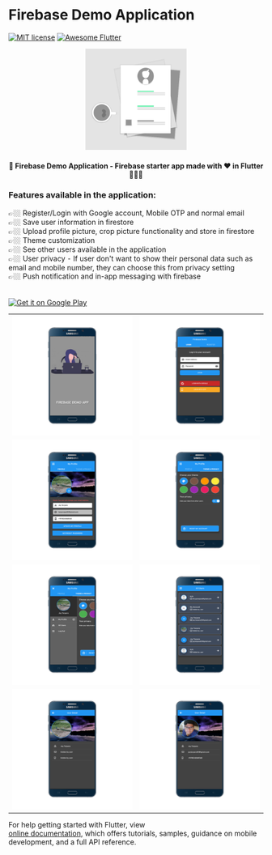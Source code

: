 # Firebase Demo Application

[![MIT license](http://img.shields.io/badge/license-MIT-brightgreen.svg)](http://opensource.org/licenses/MIT)
<a href="https://github.com/Solido/awesome-flutter">
<img alt="Awesome Flutter" src="https://img.shields.io/badge/Awesome-Flutter-blue.svg?longCache=true&style=flat-square" />
</a>

<div align="center">
    <img src="assets/images/icon.png" width=200> 
</div>

<h4 align="center">
 📱 Firebase Demo Application - Firebase starter app made with ❤️ in Flutter 👨🏽‍💻
</h4>

<div align="left">
    <h3>Features available in the application:</h3>
    👉🏼 Register/Login with Google account, Mobile OTP and normal email
	<br/>
    👉🏼 Save user information in firestore
	<br/>
    👉🏼 Upload profile picture, crop picture functionality and store in firestore
	<br/>
    👉🏼 Theme customization
	<br/>
    👉🏼 See other users available in the application
	<br/>
    👉🏼 User privacy ⁃ If user don't want to show their personal data such as email and mobile number, they can choose this from privacy setting
	<br/>
    👉🏼 Push notification and in-app messaging with firebase
	<br/>
</div>
 
<br/>
<br/>

<a href="https://play.google.com/store/apps/details?id=app.firebasedemo.jaytarpara">
 <img alt='Get it on Google Play' src='https://play.google.com/intl/en_gb/badges/images/generic/en_badge_web_generic.png' width="230">
</a>

<div style="text-align: center">
	<table>
		<tr>
			<td style="text-align: center"><img src="firebasedemo/mockup/vertical/1.png" width="600"/></td>
			<td style="text-align: center"><img src="firebasedemo/mockup/vertical/2.png" width="610"/></td>
		</tr>
		<tr>
			<td style="text-align: center"><img src="firebasedemo/mockup/vertical/3.png" width="600"/></td>
			<td style="text-align: center"><img src="firebasedemo/mockup/vertical/4.png" width="610"/></td>
		</tr>
		<tr>
			<td style="text-align: center"><img src="firebasedemo/mockup/vertical/5.png" width="610"/></td>
			<td style="text-align: center"><img src="firebasedemo/mockup/vertical/6.png" width="610"/></td>
		</tr>
		<tr>
			<td style="text-align: center"><img src="firebasedemo/mockup/vertical/7.png" width="610"/></td>
			<td style="text-align: center"><img src="firebasedemo/mockup/vertical/8.png" width="610"/></td>
		</tr>
	</table>
</div>

For help getting started with Flutter, view  
[online documentation](https://flutter.io/docs), which offers tutorials,
samples, guidance on mobile development, and a full API reference.
